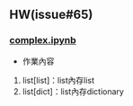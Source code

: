## HW(issue#65)
### [complex.ipynb](./complex.ipynb)

- 作業內容
1. list[list]：list內存list
2. list[dict]：list內存dictionary
